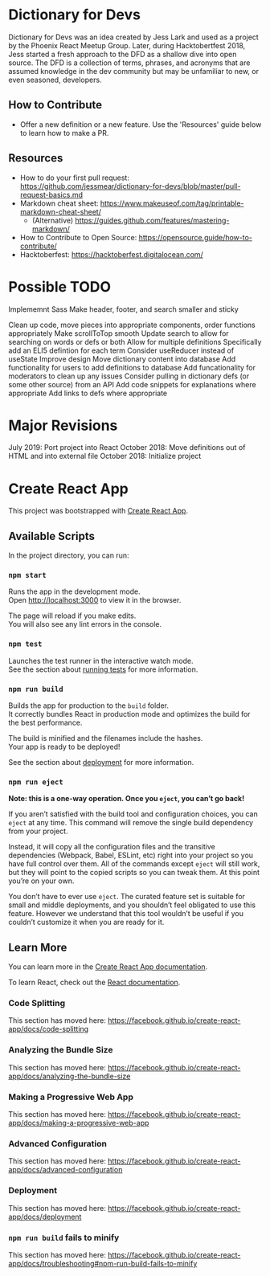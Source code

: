 # Dictionary for Devs

Dictionary for Devs was an idea created by Jess Lark and used as a project by the Phoenix React Meetup Group. Later, during Hacktobertfest 2018, Jess started a fresh approach to the DFD as a shallow dive into open source. The DFD is a collection of terms, phrases, and acronyms that are assumed knowledge in the dev community but may be unfamiliar to new, or even seasoned, developers.

## How to Contribute

- Offer a new definition or a new feature. Use the 'Resources' guide below to learn how to make a PR. 

## Resources
- How to do your first pull request: https://github.com/jessmear/dictionary-for-devs/blob/master/pull-request-basics.md
- Markdown cheat sheet: https://www.makeuseof.com/tag/printable-markdown-cheat-sheet/
  - (Alternative) https://guides.github.com/features/mastering-markdown/
- How to Contribute to Open Source: https://opensource.guide/how-to-contribute/
- Hacktoberfest: https://hacktoberfest.digitalocean.com/

# Possible TODO

Implememnt Sass
Make header, footer, and search smaller and sticky

Clean up code, move pieces into appropriate components, order functions appropriately
Make scrollToTop smooth
Update search to allow for searching on words or defs or both
Allow for multiple definitions
Specifically add an ELI5 defintion for each term
Consider useReducer instead of useState
Improve design
Move dictionary content into database
Add functionality for users to add definitions to database
Add funcationality for moderators to clean up any issues
Consider pulling in dictionary defs (or some other source) from an API
Add code snippets for explanations where appropriate
Add links to defs where appropriate

# Major Revisions

July 2019: Port project into React
October 2018: Move definitions out of HTML and into external file
October 2018: Initialize project 

# Create React App 

This project was bootstrapped with [Create React App](https://github.com/facebook/create-react-app).

## Available Scripts

In the project directory, you can run:

### `npm start`

Runs the app in the development mode.<br>
Open [http://localhost:3000](http://localhost:3000) to view it in the browser.

The page will reload if you make edits.<br>
You will also see any lint errors in the console.

### `npm test`

Launches the test runner in the interactive watch mode.<br>
See the section about [running tests](https://facebook.github.io/create-react-app/docs/running-tests) for more information.

### `npm run build`

Builds the app for production to the `build` folder.<br>
It correctly bundles React in production mode and optimizes the build for the best performance.

The build is minified and the filenames include the hashes.<br>
Your app is ready to be deployed!

See the section about [deployment](https://facebook.github.io/create-react-app/docs/deployment) for more information.

### `npm run eject`

**Note: this is a one-way operation. Once you `eject`, you can’t go back!**

If you aren’t satisfied with the build tool and configuration choices, you can `eject` at any time. This command will remove the single build dependency from your project.

Instead, it will copy all the configuration files and the transitive dependencies (Webpack, Babel, ESLint, etc) right into your project so you have full control over them. All of the commands except `eject` will still work, but they will point to the copied scripts so you can tweak them. At this point you’re on your own.

You don’t have to ever use `eject`. The curated feature set is suitable for small and middle deployments, and you shouldn’t feel obligated to use this feature. However we understand that this tool wouldn’t be useful if you couldn’t customize it when you are ready for it.

## Learn More

You can learn more in the [Create React App documentation](https://facebook.github.io/create-react-app/docs/getting-started).

To learn React, check out the [React documentation](https://reactjs.org/).

### Code Splitting

This section has moved here: https://facebook.github.io/create-react-app/docs/code-splitting

### Analyzing the Bundle Size

This section has moved here: https://facebook.github.io/create-react-app/docs/analyzing-the-bundle-size

### Making a Progressive Web App

This section has moved here: https://facebook.github.io/create-react-app/docs/making-a-progressive-web-app

### Advanced Configuration

This section has moved here: https://facebook.github.io/create-react-app/docs/advanced-configuration

### Deployment

This section has moved here: https://facebook.github.io/create-react-app/docs/deployment

### `npm run build` fails to minify

This section has moved here: https://facebook.github.io/create-react-app/docs/troubleshooting#npm-run-build-fails-to-minify
